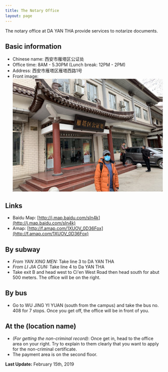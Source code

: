 ```yaml
---
title: The Notary Office
layout: page
---
```

The notary office at DA YAN THA provide services to notarize documents. 

## Basic information
* Chinese name: 西安市雁塔区公证处
* Office time: 8AM - 5.30PM (Lunch break: 12PM - 2PM)
* Address: 西安市雁塔区雁塔西路1号
* Front image: 
  ![The front of the notary office](/assets/img/notary-office/notary-office-front.jpg)

## Links
* Baidu Map: [http://j.map.baidu.com/sIn4k](http://j.map.baidu.com/sIn4k)
* Amap: [http://f.amap.com/1XUOV_0D36Fox](http://f.amap.com/1XUOV_0D36Fox)

## By subway
* *From YAN XING MEN:* Take line 3 to DA YAN THA
* *From LI JIA CUN:* Take line 4 to Da YAN THA 
* Take exit B and head west to Ci'en West Road then head south for abut 500 meters. The office will be on the right. 

## By bus 
* Go to WU JING YI YUAN (south from the campus) and take the bus no. 408 for 7 stops. Once you get off, the office will be in front of you.

## At the (location name)
* *(For getting the non-criminal record)*: Once get in, head to the office area on your right. Try to explain to them clearly that you want to apply for the non-criminal certificate. 
* The payment area is on the second floor. 

**Last Update:** February 15th, 2019